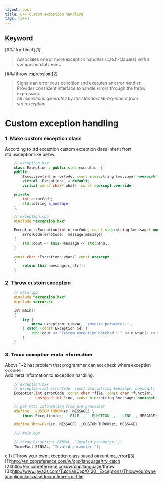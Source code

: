 ```yaml
---
layout: post
title: C++ Custom exception handling
tags: [c++]
---
```


## Keyword

[### try-block][1]
> Associates one or more exception handlers (catch-clauses) with a compound statement.

[### throw expression][2]
> Signals an erroneous condition and executes an error handler.  
> Provides consistent interface to handle errors through the throw expression.  
> *All exceptions generated by the standard library inherit from std::exception*.  

# Custom exception handling

### 1. Make custom exception class
According to std exception custom exception class inherit from std::exception like below.

```cpp
    // exception.hxx
    class Exception : public std::exception {
    public: 
        Exception(int errorCode, const std::string &message) noexcept;
        virtual ~Exception() = default;
        virtual const char* what() const noexcept override;

    private:
        int errorCode;
        std::string m_message;
    };

    // exception.cpp
    #include "exception.hxx"

    Exception::Exception(int errorCode, const std::string &message) noexcept :
	    errorCode(erroCode), message(message)
    {
	    std::cout << this->message << std::endl;
    }

    const char *Exception::what() const noexcept
    {
    	return this->message.c_str();
    }
```

### 2. Throw custom exception 
```cpp
    // main.cpp
    #include "exception.hxx"
    #include <error.h>

    int main()
    {
        try {
            throw Exception(-EINVAL, "Invalid parameter.");
        } catch (const Exception &e) {
            std::cout << "Custom exception catched : " << e.what() << std::endl;
        }
    }
```

### 3. Trace exception meta information
Above 1~2 has problem that programmer can not check where exception occured.  
Add meta information to exception handling.  

```cpp
    // exception.hxx
    // Exception(int errorCode, const std::string &message) noexcept;
    Exception(int errorCode, const char *file, const char *function,
			  unsigned int line, const std::string &message) noexcept;

    // get meta information from pre-processor
    #define __CUSTOM_THROW(ec, MESSAGE) \
        throw Exception(ec, __FILE__, __FUNCTION__, __LINE__, MESSAGE)

    #define ThrowExc(ec, MESSAGE) __CUSTOM_THROW(ec, MESSAGE)

    /// main.cpp
    
    // throw Exception(-EINVAL, "Invalid parameter.");
    ThrowExc(-EINVAL, "Invalid parameter.");
```

c.f) [Throw your own exception class based on runtime_error][3]  
[1]:http://en.cppreference.com/w/cpp/language/try_catch  
[2]:http://en.cppreference.com/w/cpp/language/throw  
[3]:http://www.java2s.com/Tutorial/Cpp/0120__Exceptions/Throwyourownexceptionclassbasedonruntimeerror.htm
